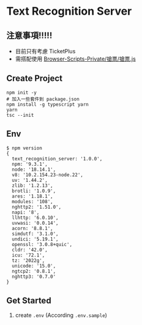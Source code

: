 # Text Recognition Server

## 注意事項!!!!!

- 目前只有考慮 TicketPlus
- 需搭配使用 [Browser-Scripts-Private/搶票/搶票.js](https://github.com/wjprogramer/Browser-Scripts-Private)

## Create Project

```
npm init -y
# 加入一些套件到 package.json
npm install -g typescript yarn
yarn
tsc --init
```

## Env

```
$ npm version
{
  text_recognition_server: '1.0.0',
  npm: '9.3.1',
  node: '18.14.1',
  v8: '10.2.154.23-node.22',
  uv: '1.44.2',
  zlib: '1.2.13',
  brotli: '1.0.9',
  ares: '1.18.1',
  modules: '108',
  nghttp2: '1.51.0',
  napi: '8',
  llhttp: '6.0.10',
  uvwasi: '0.0.14',
  acorn: '8.8.1',
  simdutf: '3.1.0',
  undici: '5.19.1',
  openssl: '3.0.8+quic',
  cldr: '42.0',
  icu: '72.1',
  tz: '2022g',
  unicode: '15.0',
  ngtcp2: '0.8.1',
  nghttp3: '0.7.0'
}
```

## Get Started

1. create `.env` (According `.env.sample`)




